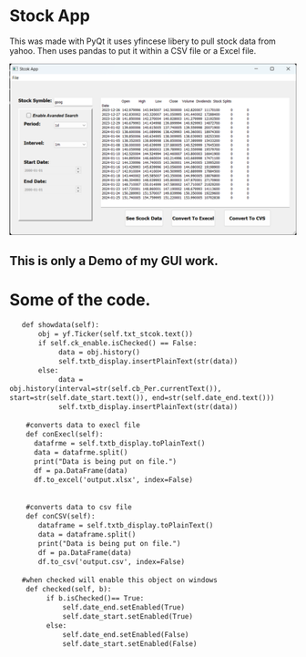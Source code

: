 # Stock App
This was made with PyQt it uses yfincese libery to pull stock data from yahoo. Then uses pandas to put it within a CSV file or a Excel file. 

![Stock App](/Stockapp.png)

## This is only a Demo of my GUI work. 

# Some of the code. 
~~~
   def showdata(self):
       obj = yf.Ticker(self.txt_stcok.text())
       if self.ck_enable.isChecked() == False:
            data = obj.history()  
            self.txtb_display.insertPlainText(str(data))
       else:
            data = obj.history(interval=str(self.cb_Per.currentText()), start=str(self.date_start.text()), end=str(self.date_end.text()))
            self.txtb_display.insertPlainText(str(data))
        
    #converts data to execl file
    def conExecl(self):
      datafrme = self.txtb_display.toPlainText()
      data = datafrme.split()
      print("Data is being put on file.")
      df = pa.DataFrame(data)
      df.to_excel('output.xlsx', index=False)
      
        
    #converts data to csv file
    def conCSV(self):
       dataframe = self.txtb_display.toPlainText()
       data = dataframe.split()
       print("Data is being put on file.")
       df = pa.DataFrame(data)
       df.to_csv('output.csv', index=False)

   #when checked will enable this object on windows
    def checked(self, b):
         if b.isChecked()== True:
             self.date_end.setEnabled(True)
             self.date_start.setEnabled(True)
         else:
             self.date_end.setEnabled(False)
             self.date_start.setEnabled(False)

~~~
